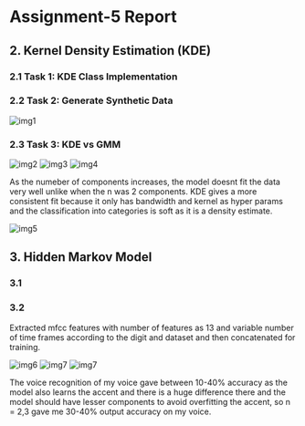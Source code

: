 # Assignment-5 Report

## 2. Kernel Density Estimation (KDE)

### 2.1 Task 1: KDE Class Implementation
### 2.2 Task 2: Generate Synthetic Data

![img1](figures/image.png)

### 2.3 Task 3: KDE vs GMM

![img2](figures/image%20copy.png)
![img3](figures/image%20copy%202.png)
![img4](figures/image%20copy%203.png)

As the numeber of components increases, the model doesnt fit the data very well unlike when the n was 2 components.
KDE gives a more consistent fit because it only has bandwidth and kernel as hyper params and the classification into categories is soft as it is a density estimate.

![img5](figures/image%20copy%204.png)

## 3. Hidden Markov Model

### 3.1
### 3.2 
Extracted mfcc features with number of features as 13 and variable number of time frames according to the digit and dataset and then concatenated for training.

![img6](figures/image%20copy%205.png)
![img7](figures/image%20copy%206.png)
![img7](figures/image%20copy%207.png)

The voice recognition of my voice gave between 10-40% accuracy as the model also learns the accent and there is a huge difference there
and the model should have lesser components to avoid overfitting the accent, so n = 2,3 gave me 30-40% output accuracy on my voice.